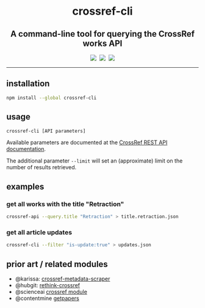 <div align="center">
  <h1>crossref-cli</h1>
  <h2>A command-line tool for querying the CrossRef works API</h2>
</div>

<div align="center">
  <a href="https://www.npmjs.com/package/crossref-cli" alt="NPM package"><img src="https://img.shields.io/npm/v/crossref-cli.svg?style=flat-square" /></a>&nbsp;
  <a href="https://github.com/fathomlabs/crossref-cli/blob/master/LICENSE" alt="MIT license"><img src="https://img.shields.io/badge/license-MIT-green.svg?style=flat-square" /></a>&nbsp;
  <a href="http://fathomlabs.io" target="_blank"><img src="https://img.shields.io/badge/made_with-❤️💛💚💙💜💖-e6e6e6.svg?style=flat-square" /></a>
</div>

---

## installation

```bash
npm install --global crossref-cli
```

## usage

```bash
crossref-cli [API parameters]
```

Available parameters are documented at the [CrossRef REST API documentation](https://github.com/CrossRef/rest-api-doc/blob/master/rest_api.md).

The additional parameter `--limit` will set an (approximate) limit on the number of results retrieved.

## examples

### get all works with the title "Retraction"

```bash
crossref-api --query.title "Retraction" > title.retraction.json
```

### get all article updates

```bash
crossref-cli --filter "is-update:true" > updates.json
```

## prior art / related modules

- @karissa: [crossref-metadata-scraper](https://github.com/karissa/crossref-metadata-scraper)
- @hubgit: [rethink-crossref](https://github.com/hubgit/rethink-crossref)
- @scienceai [crossref module](https://github.com/scienceai/crossref)
- @contentmine [getpapers](https://github.com/contentmine/getpapers)
